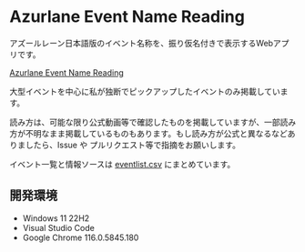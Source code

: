 # Azurlane Event Name Reading

アズールレーン日本語版のイベント名称を、振り仮名付きで表示するWebアプリです。

[Azurlane Event Name Reading](https://voidproc.github.io/azurlane-event-name-reading/)

大型イベントを中心に私が独断でピックアップしたイベントのみ掲載しています。

読み方は、可能な限り公式動画等で確認したものを掲載していますが、一部読み方が不明なまま掲載しているものもあります。もし読み方が公式と異なるなどありましたら、Issue や プルリクエスト等で指摘をお願いします。

イベント一覧と情報ソースは [eventlist.csv](eventlist/eventlist.csv) にまとめています。

## 開発環境

- Windows 11 22H2
- Visual Studio Code
- Google Chrome 116.0.5845.180
